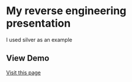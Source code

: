 # My reverse engineering presentation

I used silver as an example

## View Demo

[Visit this page](https://files.malura.de/presentations/silver-reverse-engineering-presentation/)
